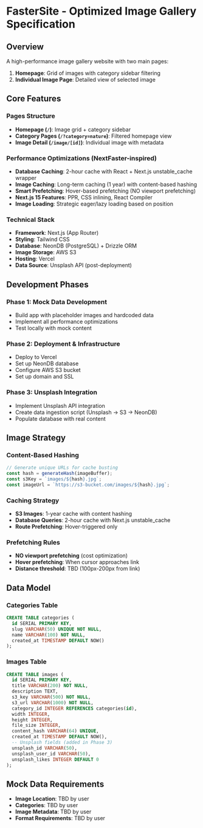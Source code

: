 # FasterSite - Optimized Image Gallery Specification

## Overview
A high-performance image gallery website with two main pages:
1. **Homepage**: Grid of images with category sidebar filtering
2. **Individual Image Page**: Detailed view of selected image

## Core Features

### Pages Structure
- **Homepage (`/`)**: Image grid + category sidebar
- **Category Pages (`/?category=nature`)**: Filtered homepage view
- **Image Detail (`/image/[id]`)**: Individual image with metadata

### Performance Optimizations (NextFaster-inspired)
- **Database Caching**: 2-hour cache with React + Next.js unstable_cache wrapper
- **Image Caching**: Long-term caching (1 year) with content-based hashing
- **Smart Prefetching**: Hover-based prefetching (NO viewport prefetching)
- **Next.js 15 Features**: PPR, CSS inlining, React Compiler
- **Image Loading**: Strategic eager/lazy loading based on position

### Technical Stack
- **Framework**: Next.js (App Router)
- **Styling**: Tailwind CSS
- **Database**: NeonDB (PostgreSQL) + Drizzle ORM
- **Image Storage**: AWS S3
- **Hosting**: Vercel
- **Data Source**: Unsplash API (post-deployment)

## Development Phases

### Phase 1: Mock Data Development
- Build app with placeholder images and hardcoded data
- Implement all performance optimizations
- Test locally with mock content

### Phase 2: Deployment & Infrastructure
- Deploy to Vercel
- Set up NeonDB database
- Configure AWS S3 bucket
- Set up domain and SSL

### Phase 3: Unsplash Integration
- Implement Unsplash API integration
- Create data ingestion script (Unsplash → S3 → NeonDB)
- Populate database with real content

## Image Strategy

### Content-Based Hashing
```javascript
// Generate unique URLs for cache busting
const hash = generateHash(imageBuffer);
const s3Key = `images/${hash}.jpg`;
const imageUrl = `https://s3-bucket.com/images/${hash}.jpg`;
```

### Caching Strategy
- **S3 Images**: 1-year cache with content hashing
- **Database Queries**: 2-hour cache with Next.js unstable_cache
- **Route Prefetching**: Hover-triggered only

### Prefetching Rules
- **NO viewport prefetching** (cost optimization)
- **Hover prefetching**: When cursor approaches link
- **Distance threshold**: TBD (100px-200px from link)

## Data Model

### Categories Table
```sql
CREATE TABLE categories (
  id SERIAL PRIMARY KEY,
  slug VARCHAR(50) UNIQUE NOT NULL,
  name VARCHAR(100) NOT NULL,
  created_at TIMESTAMP DEFAULT NOW()
);
```

### Images Table
```sql
CREATE TABLE images (
  id SERIAL PRIMARY KEY,
  title VARCHAR(200) NOT NULL,
  description TEXT,
  s3_key VARCHAR(500) NOT NULL,
  s3_url VARCHAR(1000) NOT NULL,
  category_id INTEGER REFERENCES categories(id),
  width INTEGER,
  height INTEGER,
  file_size INTEGER,
  content_hash VARCHAR(64) UNIQUE,
  created_at TIMESTAMP DEFAULT NOW(),
  -- Unsplash fields (added in Phase 3)
  unsplash_id VARCHAR(50),
  unsplash_user_id VARCHAR(50),
  unsplash_likes INTEGER DEFAULT 0
);
```

## Mock Data Requirements
- **Image Location**: TBD by user
- **Categories**: TBD by user
- **Image Metadata**: TBD by user
- **Format Requirements**: TBD by user
